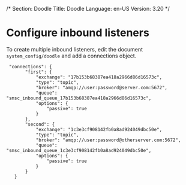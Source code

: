 /*
Section: Doodle
Title: Doodle
Language: en-US
Version: 3.20
*/

# Configure inbound listeners

To create multiple inbound listeners, edit the document `system_config/doodle`
and add a connections object.

```
 "connections": {
       "first": {
           "exchange": "17b153b68387ea418a2966d86d16573c",
           "type": "topic",
           "broker": "amqp://user:password@server.com:5672",
           "queue": "smsc_inbound_queue_17b153b68387ea418a2966d86d16573c",
           "options": {
               "passive": true
           }
       },
       "second": {
           "exchange": "1c3e3cf908142fb0a8ad924049dbc50e",
           "type": "topic",
           "broker": "amqp://user:password@otherserver.com:5672",
           "queue": "smsc_inbound_queue_1c3e3cf908142fb0a8ad924049dbc50e",
           "options": {
               "passive": true
           }
       }
   }
```
